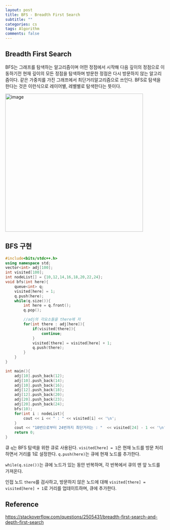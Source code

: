 ```yaml
---
layout: post
title: BFS - Breadth First Search
subtitle: ""
categories: cs
tags: Algorithm
comments: false
---
```


## Breadth First Search

BFS는 그래프를 탐색하는 알고리즘이며 어떤 정점에서 시작해 다음 깊이의 정점으로 이동하기전 현재 깊이의 모든 정점을 탐색하며 방문한 정점은 다시 방문하지 않는 알고리즘이다. 
같은 가중치를 가진 그래프에서 최단거리알고리즘으로 쓰인다. 
BFS로 탐색을 한다는 것은 이런식으로 레이어별, 레벨별로 탐색한다는 뜻이다.

<img width="435" alt="image" src="https://github.com/user-attachments/assets/462b7d11-611f-4bac-9ce4-460968508def">

## BFS 구현

```cpp
#include<bits/stdc++.h>
using namespace std;
vector<int> adj[100];
int visited[100];
int nodeList[] = {10,12,14,16,18,20,22,24};
void bfs(int here){
    queue<int> q;
    visited[here] = 1;
    q.push(here);
    while(q.size()){
        int here = q.front();
        q.pop();

        //adj의 각요소들을 there에 저
        for(int there : adj[here]){
            if(visited[there]){
                continue;
            }
            visited[there] = visited[here] + 1;
            q.push(there);
        }
    }
}

int main(){
    adj[10].push_back(12);
    adj[10].push_back(14);
    adj[10].push_back(16);
    adj[12].push_back(18);
    adj[12].push_back(20);
    adj[20].push_back(23);
    adj[20].push_back(24);
    bfs(10);
    for(int i : nodeList){
        cout << i << " : " << visited[i] << '\n';
    }
    cout << "10번으로부터 24번까지 최단거리는 : "  << visited[24] - 1 << '\n';
    return 0;
}
```

큐 `q`는 BFS 탐색을 위한 큐로 사용된다. `visited[here] = 1`은 현재 노드를 방문 처리하면서 거리를 1로 설정한다. `q.push(here)`는 큐에 현재 노드를 추가한다.

`while(q.size())`는 큐에 노드가 있는 동안 반복하며, 각 반복에서 큐의 맨 앞 노드를 가져온다.

인접 노드 `there`를 검사하고, 방문하지 않은 노드에 대해 `visited[there] = visited[here] + 1`로 거리를 업데이트하며, 큐에 추가한다.



## Reference

<https://stackoverflow.com/questions/2505431/breadth-first-search-and-depth-first-search>
